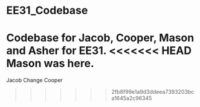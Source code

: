 # EE31_Codebase
Codebase for Jacob, Cooper, Mason and Asher for EE31. 
<<<<<<< HEAD
Mason was here.
=======

Jacob Change Cooper
>>>>>>> 2fb8f99e1a9d3ddeea7393203bca1645a2c96345
